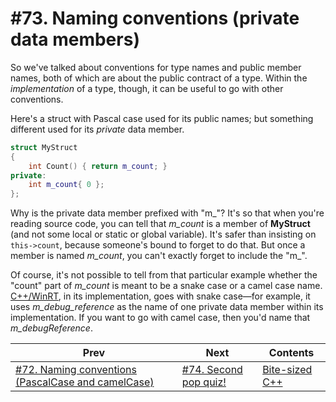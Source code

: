 # #73. Naming conventions (private data members)

So we've talked about conventions for type names and public member names, both of which are about the public contract of a type. Within the *implementation* of a type, though, it can be useful to go with other conventions.

Here's a struct with Pascal case used for its public names; but something different used for its *private* data member.

```cpp
struct MyStruct
{
    int Count() { return m_count; }
private:
    int m_count{ 0 };
};
```

Why is the private data member prefixed with "m_"? It's so that when you're reading source code, you can tell that *m_count* is a member of **MyStruct** (and not some local or static or global variable). It's safer than insisting on `this->count`, because someone's bound to forget to do that. But once a member is named *m_count*, you can't exactly forget to include the "m_".

Of course, it's not possible to tell from that particular example whether the "count" part of *m_count* is meant to be a snake case or a camel case name. [C++/WinRT](https://docs.microsoft.com/windows/uwp/cpp-and-winrt-apis/), in its implementation, goes with snake case&mdash;for example, it uses *m_debug_reference* as the name of one private data member within its implementation. If you want to go with camel case, then you'd name that *m_debugReference*.

|Prev|Next|Contents|
|-|-|-|
|[#72. Naming conventions (PascalCase and camelCase)](072.md)|[#74. Second pop quiz!](074.md)|[Bite-sized C++](../README.md)|
